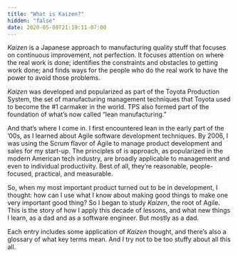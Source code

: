 ```yaml
---
title: "What is Kaizen?"
hidden: "false"
date: 2020-05-08T21:19:11-07:00
---
```

*Kaizen* is a Japanese approach to manufacturing quality stuff that focuses on continuous improvement, not perfection. It focuses attention on where the real work is done; identifies the constraints and obstacles to getting work done; and finds ways for the people who do the real work to have the power to avoid those problems.

*Kaizen* was developed and popularized as part of the Toyota Production System, the set of manufacturing management techniques that Toyota used to become the #1 carmaker in the world. TPS also formed part of the foundation of what’s now called “lean manufacturing.”

And that’s where I come in. I first encountered lean in the early part of the ’00s, as I learned about Agile software development techniques. By 2006, I was using the Scrum flavor of Agile to manage product development and sales for my start-up. The principles of is approach, as popularized in the modern American tech industry, are broadly applicable to management and even to individual productivity. Best of all, they’re reasonable, people-focused, practical, and measurable.

So, when my most important product turned out to be in development, I thought: how can I use what I know about making good things to make one very important good thing? So I began to study *Kaizen*, the root of Agile. This is the story of how I apply this decade of lessons, and what new things I learn, as a dad and as a software engineer. But mostly as a dad.

Each entry includes some application of *Kaizen* thought, and there’s also a glossary of what key terms mean. And I try not to be too stuffy about all this all.



